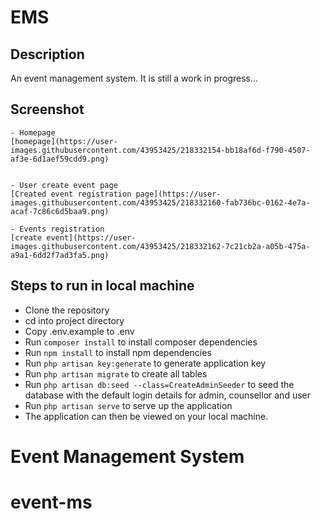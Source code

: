 # EMS

## Description
An event management system.
It is still a work in progress...

## Screenshot
    - Homepage
    [homepage](https://user-images.githubusercontent.com/43953425/218332154-bb18af6d-f790-4507-af3e-6d1aef59cdd9.png)
   
   
    - User create event page
    [Created event registration page](https://user-images.githubusercontent.com/43953425/218332160-fab736bc-0162-4e7a-acaf-7c86c6d5baa9.png)
    
    - Events registration
    [create event](https://user-images.githubusercontent.com/43953425/218332162-7c21cb2a-a05b-475a-a9a1-6dd2f7ad3fa5.png)


## Steps to run in local machine
- Clone the repository
- cd into project directory
- Copy .env.example to .env
- Run ```composer install``` to install composer dependencies
- Run ```npm install``` to install npm dependencies
- Run ```php artisan key:generate``` to generate application key
- Run ```php artisan migrate``` to create all tables
- Run ```php artisan db:seed --class=CreateAdminSeeder``` to seed the database with the default login details for admin, counsellor and user
- Run ```php artisan serve``` to serve up the application
- The application can then be viewed on your local machine.

# Event Management System
# event-ms
